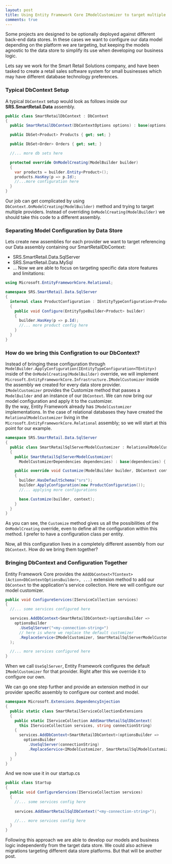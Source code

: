 ```yaml
---
layout: post
title: Using Entity Framework Core IModelCustomizer to target multiple data stores
comments: true
---
```


Some projects are designed to be optionally deployed against different back-end data stores. In these cases we want to configure our data model depending on the platform we are targeting, but keeping the models agnostic to the data store to simplify its use when developing our business logic.

Lets say we work for the Smart Retail Solutions company, and have been tasked to create a retail sales software system for small businesses which may have different database technology preferences.

### Typical DbContext Setup
A typical `DbContext` setup would look as follows inside our **SRS.SmartRetail.Data** assembly.
```csharp
public class SmartRetailDbContext : DbContext
{
  public SmartRetailDbContext(DbContextOptions options) : base(options) { }

  public DbSet<Product> Products { get; set; }

  public DbSet<Order> Orders { get; set; }

  //... more db sets here

  protected override OnModelCreating(ModelBuilder builder)
  {
    var products = builder.Entity<Product>();
    products.HasKey(p => p.Id);
    //...more configuration here
  }
}
```
Our job can get complicated by using `DbContext.OnModelCreating(ModelBuilder)` method and trying to target multiple providers. Instead of overriding `OnModelCreating(ModelBuilder)` we should take this code to a different assembly.

### Separating Model Configuration by Data Store
Lets create new assemblies for each provider we want to target referencing our Data assembly containing our SmartRetailDbContext:

- SRS.SmartRetail.Data.SqlServer
- SRS.SmartRetail.Data.MySql
- ...
Now we are able to focus on targeting specific data store features and limitations:

```csharp
using Microsoft.EntityFrameworkCore.Relational;

namespace SRS.SmartRetail.Data.SqlServer
{
  internal class ProductConfiguration : IEntityTypeConfiguration<Product>
  {
    public void Configure(EntityTypeBuilder<Product> builder)
    {
      builder.HasKey(p => p.Id);
      //... more product config here
    }
  }
}
```

### How do we bring this Configration to our DbContext?
Instead of bringing these configuration through `ModelBuilder.ApplyConfiguration(IEntityTypeConfiguration<TEntity>)` inside of the `OnModelCreating(ModelBuilder)` override, we will implement `Microsoft.EntityFrameworkCore.Infrastructure.IModelCustomizer` inside the assembly we created for every data store provider.<br/>
`IModelCustomizer` provides the Customize method that passes a `ModelBuilder` and an instance of our `DbContext`. We can now bring our model configuration and apply it to the customizer.<br/>
By the way, Entity Framework already has `IModelCustomizer` implementations. In the case of relational databases they have created the `RelationalModelCustomizer` living in the `Microsoft.EntityFrameworkCore.Relational` assembly; so we will start at this point for our example.

```csharp
namespace SRS.SmartRetail.Data.SqlServer
{
  public class SmartRetailSqlServerModelCustomizer : RelationalModelCustomizer
  {
    public SmartRetailSqlServerModelCustomizer(
      ModelCustomizerDependencies dependencies) : base(dependencies) { }

    public override void Customize(ModelBuilder builder, DbContext context)
    {
      builder.HasDefaultSchema("srs");
      builder.ApplyConfiguration(new ProductConfiguration());
      //... applying more configurations

      base.Customize(builder, context);
    }
  }
}
```

As you can see, the `Customize` method gives us all the possibilities of the `OnModelCreating` override, even to define all the configuration within this method. I prefer to have a configuration class per entity.

Now, all this configuration lives in a completely different assembly from our `DbContext`. How do we  bring them together?

### Bringing DbContext and Configuration Together
Entity Framework Core provides the `AddDbContext<TContext>(Action<DbContextOptionsBuilder>, ...)` extension method to add our `DbContext` to the application's service collection. Here we will configure our model customizer.

```csharp
public void ConfigureServices(IServiceCollection services)
{
  //... some services configured here

  services.AddDbContext<SmartRetailDbContext>(optionsBuilder =>
    optionsBuilder
      .UseSqlServer("<my-connection-string>")
      // here is where we replace the default customizer
      .ReplaceService<IModelCustomizer, SmartRetailSqlServerModelCustomizer>()
  );

  //... more services configured here
}
```

When we call `UseSqlServer`, Entity Framework configures the default `IModelCustomizer` for that provider. Right after this we override it to configure our own.

We can go one step further and provide an extension method in our provider specific assembly to configure our context and model.

```csharp
namespace Microsoft.Extensions.DependencyInjection
{
  public static class SmartRetailServiceCollectionExtensions
  {
    public static IServiceCollection AddSmartRetailSqlDbContext(
      this IServiceCollection services, string connectionString)
    {
      services.AddDbContext<SmartRetailDbContext>(optionsBuilder =>
        optionsBuilder
          .UseSqlServer(connectionString)
          .ReplaceService<IModelCustomizer, SmartRetailSqlModelCustomizer>());
    }
  }
}
```
And we now use it in our startup.cs

```csharp
public class Startup
{
  public void ConfigureServices(IServiceCollection services)
  {
    //... some services config here
    
    services.AddSmartRetailSqlDbContext("<my-connection-string>");

    //... more services config here
  }
}
```

Following this approach we are able to develop our models and business logic independently from the target data store.
We could also achieve migrations targeting different data store platforms. But that will be another post.
